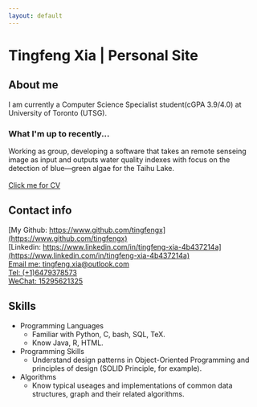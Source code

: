 ```yaml
---
layout: default
---
```


# Tingfeng Xia | Personal Site 

## About me
I am currently a Computer Science Specialist student(cGPA 3.9/4.0) at University of Toronto (UTSG). 
### What I'm up to recently...
Working as group, developing a software that takes an remote senseing image as input and outputs water quality indexes with focus on the detection of blue—green algae for the Taihu Lake.  
<br/>
[Click me for CV](/assets/CV.md)

## Contact info
[My Github: https://www.github.com/tingfengx](https://www.github.com/tingfengx)  
[Linkedin: https://www.linkedin.com/in/tingfeng-xia-4b437214a](https://www.linkedin.com/in/tingfeng-xia-4b437214a)  
[Email me: tingfeng.xia@outlook.com](mailto:tingfeng.xia@outlook.com)  
[Tel: (+1)6479378573](tel:(+1)6479378573)  
[WeChat: 15295621325](tel:(+86)15295621325)

## Skills
- Programming Languages
    - Familiar with Python, C, bash, SQL, TeX.  
    - Know Java, R, HTML. 
- Programming Skills
    - Understand design patterns in Object-Oriented Programming and principles of design (SOLID Principle, for example).
- Algorithms
    - Know typical useages and implementations of common data structures, graph and their related algorithms.
